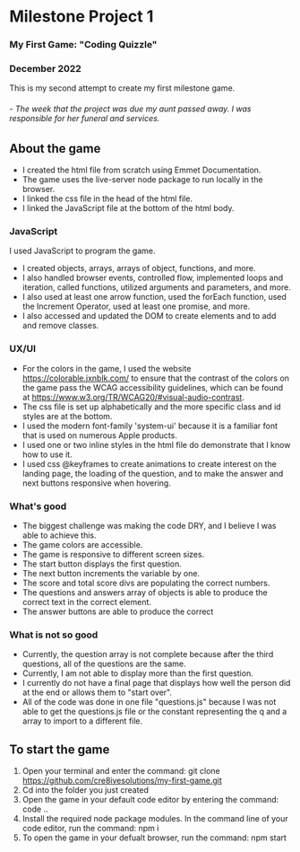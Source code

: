 # Milestone Project 1 
### My First Game: "Coding Quizzle"
### December 2022
This is my second attempt to create my first milestone game. 
###### - The week that the project was due my aunt passed away. I was responsible for her funeral and services. 

## About the game
- I created the html file from scratch using Emmet Documentation.
- The game uses the live-server node package to run locally in the browser.
- I linked the css file in the head of the html file.
- I linked the JavaScript file at the bottom of the html body.
### JavaScript
I used JavaScript to program the game. 
- I created objects, arrays, arrays of object, functions, and more. 
- I also handled browser events, controlled flow, implemented loops and iteration, called functions, utilized arguments and parameters, and more. 
- I also used at least one arrow function, used the forEach function, used the Increment Operator, used at least one promise, and more.
- I also accessed and updated the DOM to create elements and to add and remove classes.
### UX/UI
- For the colors in the game, I used the website https://colorable.jxnblk.com/ to ensure that the contrast of the colors on the game pass the WCAG accessibility guidelines, which can be found at https://www.w3.org/TR/WCAG20/#visual-audio-contrast.
- The css file is set up alphabetically and the more specific class and id styles are at the bottom. 
- I used the modern font-family 'system-ui' because it is a familiar font that is used on numerous Apple products.
- I used one or two inline styles in the html file do demonstrate that I know how to use it.
- I used css @keyframes to create animations to create interest on the landing page, the loading of the question, and to make the answer and next buttons responsive when hovering. 

### What's good
- The biggest challenge was making the code DRY, and I believe I was able to achieve this. 
- The game colors are accessible.
- The game is responsive to different screen sizes.
- The start button displays the first question. 
- The next button increments the variable by one. 
- The score and total score divs are populating the correct numbers.
- The questions and answers array of objects is able to produce the correct text in the correct element.
- The answer buttons are able to produce the correct  
### What is not so good
- Currently, the question array is not complete because after the third questions, all of the questions are the same.
- Currently, I am not able to display more than the first question. 
- I currently do not have a final page that displays how well the person did at the end or allows them to "start over". 
- All of the code was done in one file "questions.js" because I was not able to get the questions.js file or the constant representing the q and a array to import to a different file. 

## To start the game
1. Open your terminal and enter the command: git clone https://github.com/cre8ivesolutions/my-first-game.git
2. Cd into the folder you just created
3. Open the game in your default code editor by entering the command: code ..
4. Install the required node package modules. In the command line of your code editor, run the command: npm i
5. To open the game in your defualt browser, run the command: npm start



